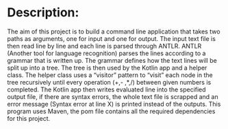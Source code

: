 # Description:
The aim of this project is to build a command line application that takes two paths as arguments, one for input and one for output. The input text file is then read line by line and each line is parsed through ANTLR. ANTLR (Another tool for language recognition) parses the lines according to a grammar that is written up. The grammar defines how the text lines will be split up into a tree. The tree is then used by the Kotlin app and a helper class. The helper class uses a “visitor” pattern to “visit” each node in the tree recursively until every operation (+,- ,*,/) between given numbers is completed. The Kotlin app then writes evaluated line into the specified output file, if there are syntax errors, the whole text file is scrapped and an error message (Syntax error at line X) is printed instead of the outputs.
This program uses Maven, the pom file contains all the required dependencies for this project.
